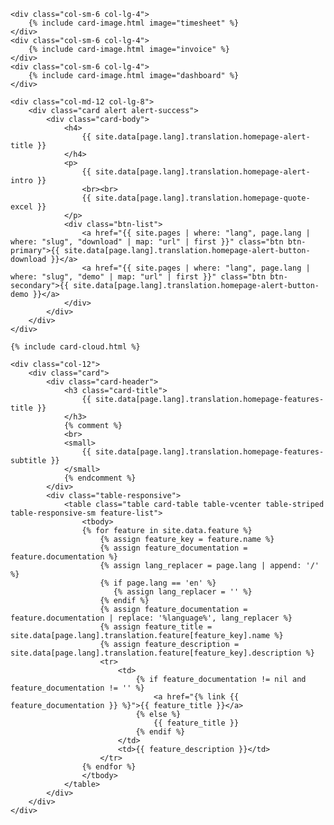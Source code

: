 
    <div class="col-sm-6 col-lg-4">
        {% include card-image.html image="timesheet" %}
    </div>
    <div class="col-sm-6 col-lg-4">
        {% include card-image.html image="invoice" %}
    </div>
    <div class="col-sm-6 col-lg-4">
        {% include card-image.html image="dashboard" %}
    </div>

    <div class="col-md-12 col-lg-8">
        <div class="card alert alert-success">
            <div class="card-body">
                <h4>
                    {{ site.data[page.lang].translation.homepage-alert-title }}
                </h4>
                <p>
                    {{ site.data[page.lang].translation.homepage-alert-intro }}
                    <br><br>
                    {{ site.data[page.lang].translation.homepage-quote-excel }}
                </p> 
                <div class="btn-list">
                    <a href="{{ site.pages | where: "lang", page.lang | where: "slug", "download" | map: "url" | first }}" class="btn btn-primary">{{ site.data[page.lang].translation.homepage-alert-button-download }}</a>
                    <a href="{{ site.pages | where: "lang", page.lang | where: "slug", "demo" | map: "url" | first }}" class="btn btn-secondary">{{ site.data[page.lang].translation.homepage-alert-button-demo }}</a>
                </div>
            </div>
        </div>
    </div>

    {% include card-cloud.html %}

    <div class="col-12">
        <div class="card">
            <div class="card-header">
                <h3 class="card-title">
                    {{ site.data[page.lang].translation.homepage-features-title }}
                </h3>
                {% comment %}
                <br>
                <small>
                    {{ site.data[page.lang].translation.homepage-features-subtitle }}
                </small>
                {% endcomment %}
            </div>
            <div class="table-responsive">
                <table class="table card-table table-vcenter table-striped table-responsive-sm feature-list">
                    <tbody>
                    {% for feature in site.data.feature %}
                        {% assign feature_key = feature.name %}
                        {% assign feature_documentation = feature.documentation %}
                        {% assign lang_replacer = page.lang | append: '/' %}
                        {% if page.lang == 'en' %}
                           {% assign lang_replacer = '' %}
                        {% endif %}
                        {% assign feature_documentation = feature.documentation | replace: '%language%', lang_replacer %}
                        {% assign feature_title = site.data[page.lang].translation.feature[feature_key].name %}
                        {% assign feature_description = site.data[page.lang].translation.feature[feature_key].description %}
                        <tr>
                            <td>
                                {% if feature_documentation != nil and feature_documentation != '' %}
                                    <a href="{% link {{ feature_documentation }} %}">{{ feature_title }}</a>
                                {% else %}
                                    {{ feature_title }}
                                {% endif %}
                            </td>
                            <td>{{ feature_description }}</td>
                        </tr>
                    {% endfor %}
                    </tbody>
                </table>
            </div>
        </div>
    </div>
